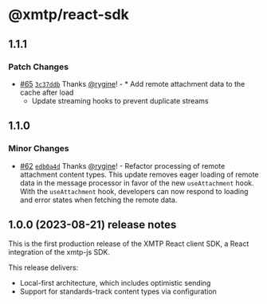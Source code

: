 # @xmtp/react-sdk

## 1.1.1

### Patch Changes

- [#65](https://github.com/xmtp/xmtp-web/pull/65) [`3c37ddb`](https://github.com/xmtp/xmtp-web/commit/3c37ddb10dfc5cdcc50514fc1d8189510f2ae003) Thanks [@rygine](https://github.com/rygine)! - \* Add remote attachment data to the cache after load
  - Update streaming hooks to prevent duplicate streams

## 1.1.0

### Minor Changes

- [#62](https://github.com/xmtp/xmtp-web/pull/62) [`edb0a4d`](https://github.com/xmtp/xmtp-web/commit/edb0a4df15019a3a8c7ccecd0be47f140563ba31) Thanks [@rygine](https://github.com/rygine)! - Refactor processing of remote attachment content types. This update removes eager loading of remote data in the message processor in favor of the new `useAttachment` hook. With the `useAttachment` hook, developers can now respond to loading and error states when fetching the remote data.

## 1.0.0 (2023-08-21) release notes

This is the first production release of the XMTP React client SDK, a React integration of the xmtp-js SDK.

This release delivers:

- Local-first architecture, which includes optimistic sending
- Support for standards-track content types via configuration
